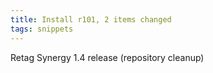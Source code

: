 ```yaml
---
title: Install r101, 2 items changed
tags: snippets
---
```


Retag Synergy 1.4 release (repository cleanup)
